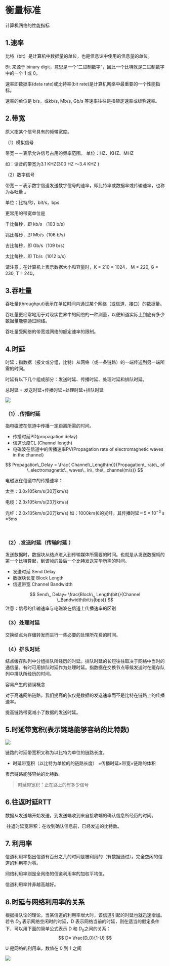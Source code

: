 # 衡量标准

计算机网络的性能指标



## 1.速率

比特（bit）是计算机中数据量的单位，也是信息论中使用的信息量的单位。

Bit 来源于 binary digit，意思是一个“二进制数字”，因此一个比特就是二进制数字中的一个 1 或 0。

速率即数据率(data rate)或比特率(bit rate)是计算机网络中最重要的一个性能指标。

速率的单位是 b/s，或kb/s, Mb/s, Gb/s 等速率往往是指额定速率或标称速率。  

## 2.带宽

  原义指某个信号具有的频带宽度。

（1）模拟信号

带宽－－表示允许信号占用的频率范围。
单位：HZ、KHZ、MHZ

 如：话音的带宽为3.1 KHZ(300 HZ ～3.4 KHZ )

（2）数字信号

   带宽－－表示数字信道发送数字信号的速率，即比特率或数据率或传输速率，也称为吞吐量 。

单位：比特/秒，bit/s，bps

更常用的带宽单位是

千比每秒，即 kb/s （103 b/s）

兆比每秒，即 Mb/s（106 b/s）

吉比每秒，即 Gb/s（109 b/s）

太比每秒，即 Tb/s（1012 b/s）

请注意：在计算机上表示数据大小和容量时，K = 210 = 1024， M = 220, G = 230, T = 240。



## 3.吞吐量

吞吐量(throughput)表示在单位时间内通过某个网络（或信道、接口）的数据量。

吞吐量更经常地用于对现实世界中的网络的一种测量，以便知道实际上到底有多少数据量能够通过网络。

吞吐量受网络的带宽或网络的额定速率的限制。  



## 4.时延

时延：指数据（报文或分组，比特）从网络（或一条链路）的一端传送到另一端所需的时间。

时延有以下几个组成部分：发送时延、传播时延、处理时延和排队时延。

总时延 = 发送时延+传播时延+处理时延+排队时延

![](https://cdn.jsdelivr.net/gh/ZanderZhao/img20/file/20191104100148.png)



### （1）.传播时延

  指电磁波在信道中传播一定距离所需的时间。

+ 传播时延PD(propagation delay)  
+ 信道长度CL  (Channel length)
+ 电磁波在信道中的传播速率PV(Propagation rate of electromagnetic waves in the channel)

$$
Propagation\_Delay = \frac{ Channel\_Length(m)}{Propagation\_ rate\_ of \_electromagnetic\_ waves\_ in\_ the\_ channel(m/s)}
$$

电磁波在信道中的传播速率：

太空：3.0x105km/s(30万km/s)        

电缆：2.3x105km/s(23万km/s)        

光纤：2.0x105km/s(20万km/s) 如：1000km长的光纤，其传播时延＝$5×10^{-3}$ s =5ms

​                                                   

### （2）.发送时延（传输时延 ）

 发送数据时，数据块从结点进入到传输媒体所需要的时间。也就是从发送数据帧的第一个比特算起，到该帧的最后一个比特发送完毕所需的时间。

+ 发送时延 Send Delay
+ 数据块长度 Block Length
+ 信道带宽 Channel Bandwidth


$$
Send\_ Delay= \frac{Block\_ Length(bit)}{Channel \_Bandwidth(bit/s|bps)}
$$
注意：信号的传输速率与电磁波在信道上传播速率的区别



### （3）处理时延

交换结点为存储转发而进行一些必要的处理所花费的时间。 

### （4）排队时延

结点缓存队列中分组排队所经历的时延。排队时延的长短往往取决于网络中当时的通信量。有时可用排队时延作为处理时延。指数据在交换节点等候发送时在缓存队列中排队所经历的时间。   







容易产生的错误概念 

对于高速网络链路，我们提高的仅仅是数据的发送速率而不是比特在链路上的传播速率。 

提高链路带宽减小了数据的发送时延。 



## 5.时延带宽积(表示链路能够容纳的比特数)



![](https://cdn.jsdelivr.net/gh/ZanderZhao/img20/file/20191104100332.png)



链路的时延带宽积又称为以比特为单位的链路长度。 
+  时延带宽积（以比特为单位的的链路长度） =传播时延×带宽=链路的体积

表示链路能够容纳的比特数。

> 时延带宽积：正在路上的有多少信号



## 6.往返时延RTT

​          数据从发送端开始发送，到发送端收到来自接收端的确认信息所经历的时间。

​          往返时延宽带积：在收到确认信息前，已经发送的比特数。



## 7. 利用率

信道利用率指出信道有百分之几的时间是被利用的（有数据通过）。完全空闲的信道的利用率为零。

网络利用率则是全网络的信道利用率的加权平均值。

信道利用率并非越高越好。 



## 8.时延与网络利用率的关系

根据排队论的理论，当某信道的利用率增大时，该信道引起的时延也就迅速增加。 若令 $D_0$ 表示网络空闲时的时延，D 表示网络当前的时延，则在适当的假定条件下，可以用下面的简单公式表示 D 和  $D_0$之间的关系： 
$$
D= \frac{D_0}{1-U}
$$


U 是网络的利用率，数值在 0 到 1 之间



![](https://cdn.jsdelivr.net/gh/ZanderZhao/img20/file/20191104100841.png)




















